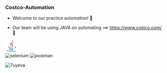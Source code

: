 ### Costco-Automation
- Welcome to our practice automation! 🥳

- Our team will be using JAVA on automating ==> https://www.costco.com/ 🤠


<img src="https://raw.githubusercontent.com/devicons/devicon/master/icons/java/java-original.svg" alt="java" width="40" height="40"/> </a>  
<img src="https://raw.githubusercontent.com/detain/svg-logos/780f25886640cef088af994181646db2f6b1a3f8/svg/selenium-logo.svg" alt="selenium" width="40" height="40"/> </a>
<img src="https://www.vectorlogo.zone/logos/getpostman/getpostman-icon.svg" alt="postman" width="40" height="40"/> </a>


![7uyeva](https://github.com/Tsai-Anthony/Costco-Automation/assets/116094020/26a831d7-38ef-4902-9785-62da7095302d)
